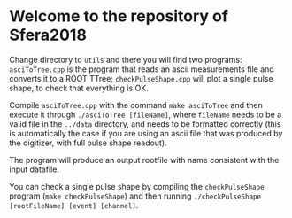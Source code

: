 # Welcome to the repository of Sfera2018

Change directory to `utils` and there you will find two programs:
`asciToTree.cpp` is the program that reads an ascii measurements file and converts it to a ROOT TTree;
`checkPulseShape.cpp` will plot a single pulse shape, to check that everything is OK.

Compile `asciToTree.cpp` with the command `make asciToTree` and then execute it through `./asciToTree [fileName]`, where `fileName` needs to be a valid file in the `../data` directory, and needs to be formatted correctly (this is automatically the case if you are using an ascii file that was produced by the digitizer, with full pulse shape readout).

The program will produce an output rootfile with name consistent with the input datafile.

You can check a single pulse shape by compiling the `checkPulseShape` program (`make checkPulseShape`) and then running `./checkPulseShape [rootFileName] [event] [channel]`.
